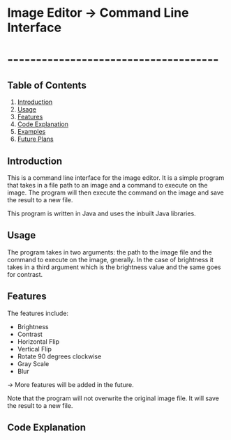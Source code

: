 # Image Editor -> Command Line Interface

# -------------------------------------

## Table of Contents

1. [Introduction](#introduction)
2. [Usage](#usage)
3. [Features](#features)
4. [Code Explanation](#code-explanation)
5. [Examples](#examples)
6. [Future Plans](#future-plans)

## Introduction

This is a command line interface for the image editor. It is a simple program that takes in a file path to an image and a command to execute on the image. The program will then execute the command on the image and save the result to a new file.

This program is written in Java and uses the inbuilt Java libraries.

## Usage

The program takes in two arguments: the path to the image file and the command to execute on the image, gnerally. In the case of brightness it takes in a third argument which is the brightness value and the same goes for contrast.

## Features

The features include:

- Brightness
- Contrast
- Horizontal Flip
- Vertical Flip
- Rotate 90 degrees clockwise
- Gray Scale
- Blur

-> More features will be added in the future.

Note that the program will not overwrite the original image file. It will save the result to a new file.

## Code Explanation
